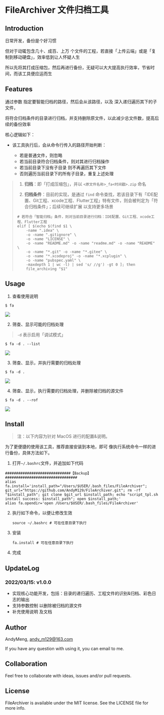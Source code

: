 # FileArchiver 文件归档工具

## Introduction

日常开发，备份是个好习惯

但对于动辄包含几十、成百、上万 个文件的工程，若直接「上传云端」或是「复制到移动硬盘」，效率低到让人怀疑人生

所以先将其打成压缩包，然后再进行备份，无疑可以大大提高执行效率，节省时间，而该工具便应运而生

## Features

通过参数 指定要智能归档的路径，然后会从该路径，以及 深入递归遍历其下的子文件，

将符合归档条件的目录进行归档，并支持删除原文件，以此减少总文件数，提高后续的备份效率



核心逻辑如下：

* 该工具执行后，会从命令行传入的路径开始判断：

	* 若是普通文件，则忽略
	* 若当前目录符合归档条件，则对其进行归档操作
	* 若当前目录下没有子目录 则不再遍历其下文件
	* 否则遍历当前目录下的所有子目录，重复上述处理

	

> 1. **归档**：即「打成压缩包」，并以 `<原文件名称>_fa<时间戳>.zip` 命名
>
> 2. **归档条件**：目前的实现，是通过 `find` 命令查找，若该目录下有「IDE配置、Git工程、xcode工程、Flutter工程」特有文件，则会被判定为「符合归档条件」；后续可继续扩展 以支持更多场景
>
> 	```shell
> 	# 若符合「智能归档」条件，则对当前目录进行归档：IDE配置、Git工程、xcode工程、Flutter工程
> 	elif [ $(echo $(find $1 \
> 	    -name ".idea" \
> 	    -o -name ".gitignore" \
> 	    -o -name "LICENSE" \
> 	    -o -name "README.md" -o -name "readme.md" -o -name "README" \
> 	    -o -name "*.git" -o -name "*.gitee" \
> 	    -o -name "*.xcodeproj" -o -name "*.xcplugin" \
> 	    -o -name "pubspec.yaml" \
> 	    -maxdepth 1 | wc -l) | sed 's/ //g') -gt 0 ]; then
> 	    file_archiving "$1"
> 	```



## Usage

1. 查看使用说明

```shell
$ fa
```

![](https://gitee.com/andym129/ImageHosting/raw/master/images/202203161106837.png)

2. 筛查、显示可能的归档处理

> `-d` 表示启用「调试模式」

```shell
$ fa -d . --list
```

![](https://gitee.com/andym129/ImageHosting/raw/master/images/202203161108640.png)

3. 筛查、显示，并执行需要的归档处理

```shell
$ fa -d .
```

![](https://gitee.com/andym129/ImageHosting/raw/master/images/202203161225223.png)

4. 筛查、显示，执行需要的归档处理，并删除被归档的源文件

```shell
$ fa -d . --rof
```

![](https://gitee.com/andym129/ImageHosting/raw/master/images/202203161226274.png)

## Install

> 注：以下内容为针对 MacOS 进行的配置&说明。

为了更便捷的使用该工具，推荐直接安装到本地，即可 像执行系统命令一样的进行备份，具体方法如下。



1. 打开`~/.bashrc`文件，并追加如下代码

  ```shell
  ##############################【Backup】#################################
  alias fa.install='install_path="/Users/$USER/.bash_files/FileArchiver"; git_url="https://github.com/AndyM129/FileArchiver.git"; rm -rf "$install_path"; git clone $git_url $install_path; echo "script_tpl.sh install success: $install_path"; open $install_path;'
  alias fa.opendir='open /Users/$USER/.bash_files/FileArchiver'
  ```

2. 执行如下命令，以便让修改生效

   ```shell
   source ~/.bashrc # 可在任意目录下执行
   ```

3. 安装

   ```shell
   fa.install # 可在任意目录下执行
   ```

4. 完成





## UpdateLog

### 2022/03/15: v1.0.0
* 实现核心功能开发，包括：目录的递归遍历、工程文件的识别&归档、彩色日志的输出
* 支持参数控制 以删除被归档的源文件
* 补充使用说明 及文档


## Author

AndyMeng, andy_m129@163.com

If you have any question with using it, you can email to me. 



## Collaboration

Feel free to collaborate with ideas, issues and/or pull requests.



## License

FileArchiver is available under the MIT license. See the LICENSE file for more info.



